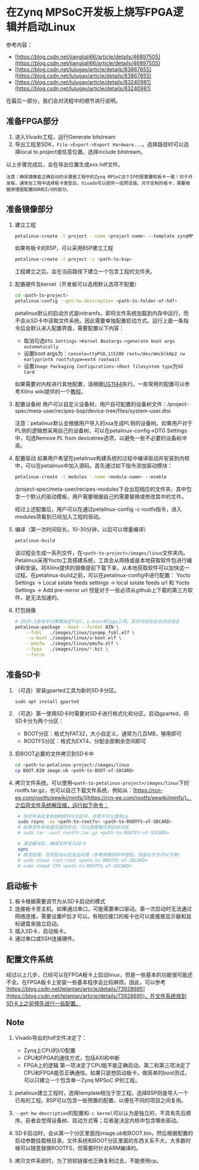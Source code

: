 # 在Zynq MPSoC开发板上烧写FPGA逻辑并启动Linux

参考内容：
- [https://blog.csdn.net/jiangjiali66/article/details/46897505](https://blog.csdn.net/jiangjiali66/article/details/46897505)
- [https://blog.csdn.net/lulugay/article/details/83867655](https://blog.csdn.net/lulugay/article/details/83867655)
- [https://blog.csdn.net/lulugay/article/details/83240981](https://blog.csdn.net/lulugay/article/details/83240981)

在最后一部分，我们会对流程中的细节进行说明。

## 准备FPGA部分
1. 进入Vivado工程，运行Generate bitstream
2. 导出工程至SDK，```File->Export->Export Hardware...```。选择路径时可以选择local to project或任意位置。选择include bitstream。

以上步骤完成后，会在导出位置生成xxx.hdf文件。

```
注意：确保镜像能正确启动的关键是工程中的Zynq MPSoC这个IP的配置要和板卡一致！对于开发板，通常在工程中选择板卡类型后，Vivado可以提供一组预设值。对于定制的板卡，需要根据原理图配置DDR和I/O的部分。
```

## 准备镜像部分
1. 建立工程
   ```bash
   petalinux-create -t project --name <project-name> --template zynqMP
   ```
   如果有板卡的BSP，可以采用BSP建立工程
   ```bash
   petalinux-create -t project -s <path-to-bsp>
   ```
   工程建立之后，会在当前路径下建立一个包含工程的文件夹。

2. 配置硬件及kernel（开发板可以选用默认选项不配置）
   ``` bash
   cd <path-to-project>
   petalinux-config --get-hw-descroption <path-to-folder-of-hdf>
   ```
   petalinux默认的启动方式是initramfs，即将文件系统加载到内存中运行，而不会从SD卡中读取文件系统。因此需要单独配置启动方式。运行上面一条指令后会默认进入配置界面，需要配置以下内容：
   - 取消勾选```DTG Settings->Kernel Bootargs->generate boot args automatically```
   - 设置boot args为：```console=ttyPS0,115200 root=/dev/mmcblk0p2 rw earlyprintk rootfstype=ext4 rootwait```
   - 设置```Image Packaging Configurations->Root filesystem type```为```SD Card```

   如果需要对内核进行其他配置，请根据[UG1144](https://www.xilinx.com/support/documentation/sw_manuals/xilinx2019_1/ug1144-petalinux-tools-reference-guide.pdf)执行。一些常用的配置可以参考Xilinx wiki提供的一个[教程](https://xilinx-wiki.atlassian.net/wiki/spaces/A/pages/18841937/Zynq+UltraScale+MPSoC+Ubuntu+part+2+-+Building+and+Running+the+Ubuntu+Desktop+From+Sources)。

3. 配置设备树
   用户可以自定义设备树，用户自可配置的设备树文件：<project>/project-spec/meta-user/recipes-bsp/device-tree/files/system-user.dtsi

   注意：petalinux默认会根据用户导入的xsa生成PL侧的设备树。如果用户对于PL侧的逻辑想采用自己的设备树，可以在petalinux-config->DTG Settings中，勾选Remove PL from devicetree选项，以避免一些不必要的设备树冲突。

4. 配置驱动
   如果用户希望在petalinux构建系统的过程中编译驱动并安装到内核中，可以在petalinux中加入源码。首先通过如下指令添加驱动模块：
   ``` bash
   petalinux-create -t modules --name <module-name> --enable
   ```
   <project>/project-spec/meta-user/recipes-modules下会出现相应的文件夹，其中包含一个默认的驱动模板，用户需要根据自己的需要替换或修改其中的文件。

   经过上述配置后，用户可以在通过petalinux-config -c rootfs指令，进入modules项看到已经加入工程的驱动。

5. 编译（第一次时间较长，10-30分钟，以后可以增量编译）
   ``` bash
   petalinux-build
   ```
   该过程会生成一系列文件，在```<path-to-project>/images/linux```文件夹内。
   Petalinux采用Yocto工具搭建系统，工具会从网络或是本地获取软件包进行编译和安装。将Xilinx提供的镜像提前下载下来，从本地获取软件可以加快这一过程。在petalinux-build之前，可以在petalinux-config中进行配置：
   Yocto Settings → Local sstate feeds settings → local sstate feeds url 和 Yocto Settings → Add pre-mirror url
   但是对于一些必须从github上下载的第三方软件，是无法加速的。

6. 打包镜像
   ``` bash
   # 2020.1版本中只需要指定fsbl，u-boot和fpga三项，其余内容会自动添加进去
   petalinux-package --boot --format BIN \
       --fsbl   ./images/linux/zynqmp_fsbl.elf \
       --u-boot ./images/linux/u-boot.elf \
       --pmufw  ./images/linux/pmufw.elf \
       --fpga   ./images/linux/*.bit \
       --force
   ```

## 准备SD卡

1. （可选）安装gparted工具为新的SD卡分区。
   ```
   sudo apt install gparted
   ```

2. （可选）第一使用SD卡时需要对SD卡进行格式化和分区。启动gparted，将SD卡分为两个分区：
   - BOOT分区：格式为FAT32，大小自定义，通常为几百MB，够用即可
   - ROOTFS分区：格式为EXT4，分配全部剩余空间即可

3. 将BOOT必要的文件拷贝到SD卡中
   ```bash
   cd <path-to-petalinux-project>/images/linux
   cp BOOT.BIN image.ub <path-to-BOOT-of-SDCARD>
   ```

4. 拷贝文件系统。可以使用```<path-to-petalinux-project>/images/linux```下的rootfs.tar.gz，也可以自己下载文件系统，例如从：[https://rcn-ee.com/rootfs/eewiki/minfs/](https://rcn-ee.com/rootfs/eewiki/minfs/)。之后将文件系统解压缩，运行如下命令：
   ```bash
    # 将文件系统复制到ROOTFS分区中，注意不可以使用cp
    sudo rsync -av <path-to-rootfs> <path-to-ROOTFS-of-SDCARD>
    # 如果文件系统是压缩包形式，可以直接解压到目标分区
    # sudo tar -zxvf rootfs.tar.gz <path-to-ROOTFS-of-SDCARD>

    # 清空缓冲区，确保文件写入SD卡
    sync
    # 修改权限，否则启动以后会出问题（参考网络资料中提到，但是似乎也可以不做）
    # sudo chown root:root <path-to-ROOTFS-of-SDCARD>
    # sudo chmod 755 <path-to-ROOTFS-of-SDCARD>
   ```

## 启动板卡

1. 板卡根据需要调节为从SD卡启动的模式
2. 连接板卡至主机。如果通过串口，可能需要串口驱动。第一次启动时无法通过网络连接，需要设置IP后才可以。有相应接口的板卡也可以直接接显示器和鼠标键盘来独立启动。
3. 插入SD卡，启动板卡。
4. 通过串口或SSH连接硬件。

## 配置文件系统

经过以上几步，已经可以在FPGA板卡上启动linux，但是一些基本的功能很可能还不全。在FPGA板卡上安装一些基本程序会比较麻烦。因此，可以参考[https://blog.csdn.net/telantan/article/details/73928695](https://blog.csdn.net/telantan/article/details/73928695)，在文件系统放到SD卡上之前预先进行一些配置。

## Note

1. Vivado导出的hdf文件决定了：
    - Zynq上CPU的I/O配置
    - CPU和FPGA的通信方式，包括AXI和中断
    - FPGA上的逻辑
   第一项决定了CPU能不能正确启动，第二和第三项决定了CPU和FPGA能否正确通信。如果只是想启动板卡，做简单的boot测试，可以只建立一个包含单一Zynq MPSoC IP的工程。

2. petalinux建立工程时，选择template相当于空工程。选择BSP则是导入一个已有的工程。BSP可以包含一些预置的配置，以便在不同的项目之间复用。

3. ```--get-hw-description```的配置和```-c kernel```可以认为是独立的，不具有先后顺序。前者会觉得设备树、启动方式等；后者是决定内核中包含哪些驱动。

4. SD卡启动时，会从第一个分区里面找image.ub和BOOT.bin，然后根据配置的启动参数挂载根目录。文件系统和BOOT分区里面的东西关系不大，大多数时候可以随意替换ROOTFS，但需要时针对ARM编译的。

5. 拷贝文件系统时，为了把软链接也正确复制过去，不能使用cp。



